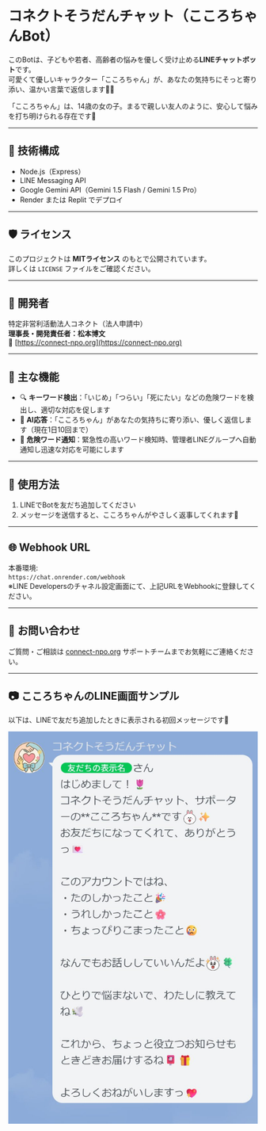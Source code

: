 # コネクトそうだんチャット（こころちゃんBot）

このBotは、子どもや若者、高齢者の悩みを優しく受け止める**LINEチャットボット**です。  
可愛くて優しいキャラクター「こころちゃん」が、あなたの気持ちにそっと寄り添い、温かい言葉で返信します🌸✨

「こころちゃん」は、14歳の女の子。まるで親しい友人のように、安心して悩みを打ち明けられる存在です💖

---

## 🔧 技術構成
- Node.js（Express）
- LINE Messaging API
- Google Gemini API（Gemini 1.5 Flash / Gemini 1.5 Pro）
- Render または Replit でデプロイ

---

## 🛡️ ライセンス
このプロジェクトは **MITライセンス** のもとで公開されています。  
詳しくは `LICENSE` ファイルをご確認ください。

---

## 👤 開発者
特定非営利活動法人コネクト（法人申請中）  
**理事長・開発責任者：松本博文**  
📮 [https://connect-npo.org](https://connect-npo.org)

---

## 🚀 主な機能
- 🔍 **キーワード検出**：「いじめ」「つらい」「死にたい」などの危険ワードを検出し、適切な対応を促します
- 🤖 **AI応答**：「こころちゃん」があなたの気持ちに寄り添い、優しく返信します（現在1日10回まで）
- 🚨 **危険ワード通知**：緊急性の高いワード検知時、管理者LINEグループへ自動通知し迅速な対応を可能にします

---

## 📎 使用方法
1. LINEでBotを友だち追加してください
2. メッセージを送信すると、こころちゃんがやさしく返事してくれます💬

---

## 🌐 Webhook URL
本番環境:  
`https://chat.onrender.com/webhook`  
※LINE Developersのチャネル設定画面にて、上記URLをWebhookに登録してください。

---

## 💌 お問い合わせ
ご質問・ご相談は [connect-npo.org](https://connect-npo.org) サポートチームまでお気軽にご連絡ください。

---

## 📷 こころちゃんのLINE画面サンプル

以下は、LINEで友だち追加したときに表示される初回メッセージです🌸

![こころちゃんのLINE画面](./kokoro-line.jpg)
